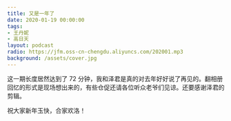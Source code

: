 ```yaml
---
title: 又是一年了
date: 2020-01-19 00:00:00
tags:
- 王丹妮
- 高日天
layout: podcast
radio: https://jfm.oss-cn-chengdu.aliyuncs.com/202001.mp3
background: /assets/cover.jpg
---
```

这一期长度居然达到了 72 分钟，我和泽君是真的对去年好好说了再见的。翻相册回忆的形式是现场想出来的，有些仓促还请各位听众老爷们见谅。还要感谢泽君的剪辑。

祝大家新年玉快，合家欢洛！
